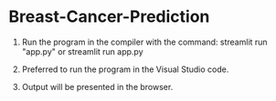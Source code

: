 # Breast-Cancer-Prediction
1. Run the program in the compiler with the command: streamlit run "app.py" or streamlit run app.py 

2. Preferred to run the program in the Visual Studio code.

3. Output will be presented in the browser.
